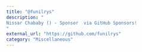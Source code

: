 ```yaml
---
title: "@funilrys"
description: "
Nissar Chababy () - Sponsor  via GitHub Sponsors!
"
external_url: "https://github.com/funilrys"
category: "Miscellaneous"
---
```

